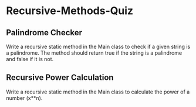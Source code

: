 # Recursive-Methods-Quiz

## Palindrome Checker
Write a recursive static method in the Main class to check if a given string is a palindrome. The method should return true if the string is a palindrome and false if it is not.

## Recursive Power Calculation
Write a recursive static method in the Main class to calculate the power of a number (x**n).
